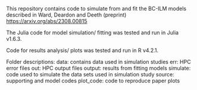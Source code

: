 This repository contains code to simulate from and fit the BC-ILM models described in Ward, Deardon and Deeth (preprint) https://arxiv.org/abs/2308.00815

The Julia code for model simulation/ fitting was tested and run in Julia v1.6.3.

Code for results analysis/ plots was tested and run in R v4.2.1.

Folder descriptions:
data: contains data used in simulation studies
err: HPC error files
out: HPC output files
output: results from fitting models 
simulate: code used to simulate the data sets used in simulation study
source: supporting and model codes
plot_code: code to reproduce paper plots